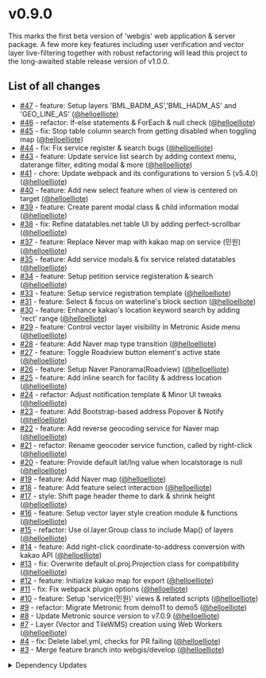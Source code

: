 # v0.9.0

This marks the first beta version of 'webgis' web application & server package.
A few more key features including user verification and vector layer live-filtering together with robust refactoring 
will lead this project to the long-awaited stable release version of v1.0.0. 

## List of all changes

 * [#47](https://github.com/helloelliote/webgis/pull/47) - feature: Setup layers 'BML_BADM_AS','BML_HADM_AS' and 'GEO_LINE_AS' ([@helloelliote](https://github.com/helloelliote))
 * [#46](https://github.com/helloelliote/webgis/pull/46) - refactor: If-else statements & ForEach & null check ([@helloelliote](https://github.com/helloelliote))
 * [#45](https://github.com/helloelliote/webgis/pull/45) - fix: Stop table column search from getting disabled when toggling map ([@helloelliote](https://github.com/helloelliote))
 * [#44](https://github.com/helloelliote/webgis/pull/44) - fix: Fix service register & search bugs ([@helloelliote](https://github.com/helloelliote))
 * [#43](https://github.com/helloelliote/webgis/pull/43) - feature: Update service list search by adding context menu, daterange filter, editing modal & more ([@helloelliote](https://github.com/helloelliote))
 * [#41](https://github.com/helloelliote/webgis/pull/41) - chore: Update webpack and its configurations to version 5 (v5.4.0) ([@helloelliote](https://github.com/helloelliote))
 * [#40](https://github.com/helloelliote/webgis/pull/40) - feature: Add new select feature when ol view is centered on target ([@helloelliote](https://github.com/helloelliote))
 * [#39](https://github.com/helloelliote/webgis/pull/39) - feature: Create parent modal class & child information modal ([@helloelliote](https://github.com/helloelliote))
 * [#38](https://github.com/helloelliote/webgis/pull/38) - fix: Refine datatables.net table UI by adding perfect-scrollbar ([@helloelliote](https://github.com/helloelliote))
 * [#37](https://github.com/helloelliote/webgis/pull/37) - feature: Replace Never map with kakao map on service (민원) ([@helloelliote](https://github.com/helloelliote))
 * [#35](https://github.com/helloelliote/webgis/pull/35) - feature: Add service modals & fix service related datatables ([@helloelliote](https://github.com/helloelliote))
 * [#34](https://github.com/helloelliote/webgis/pull/34) - feature: Setup petition service registeration & search ([@helloelliote](https://github.com/helloelliote))
 * [#33](https://github.com/helloelliote/webgis/pull/33) - feature: Setup service registration template ([@helloelliote](https://github.com/helloelliote))
 * [#31](https://github.com/helloelliote/webgis/pull/31) - feature: Select & focus on waterline's block section ([@helloelliote](https://github.com/helloelliote))
 * [#30](https://github.com/helloelliote/webgis/pull/30) - feature: Enhance kakao's location keyword search by adding 'rect' range ([@helloelliote](https://github.com/helloelliote))
 * [#29](https://github.com/helloelliote/webgis/pull/29) - feature: Control vector layer visibility in Metronic Aside menu ([@helloelliote](https://github.com/helloelliote))
 * [#28](https://github.com/helloelliote/webgis/pull/28) - feature: Add Naver map type transition ([@helloelliote](https://github.com/helloelliote))
 * [#27](https://github.com/helloelliote/webgis/pull/27) - feature: Toggle Roadview button element's active state ([@helloelliote](https://github.com/helloelliote))
 * [#26](https://github.com/helloelliote/webgis/pull/26) - feature: Setup Naver Panorama(Roadview) ([@helloelliote](https://github.com/helloelliote))
 * [#25](https://github.com/helloelliote/webgis/pull/25) - feature: Add inline search for facility & address location ([@helloelliote](https://github.com/helloelliote))
 * [#24](https://github.com/helloelliote/webgis/pull/24) - refactor: Adjust notification template & Minor UI tweaks ([@helloelliote](https://github.com/helloelliote))
 * [#23](https://github.com/helloelliote/webgis/pull/23) - feature: Add Bootstrap-based address Popover & Notify ([@helloelliote](https://github.com/helloelliote))
 * [#22](https://github.com/helloelliote/webgis/pull/22) - feature: Add reverse geocoding service for Naver map ([@helloelliote](https://github.com/helloelliote))
 * [#21](https://github.com/helloelliote/webgis/pull/21) - refactor: Rename geocoder service function, called by right-click ([@helloelliote](https://github.com/helloelliote))
 * [#20](https://github.com/helloelliote/webgis/pull/20) - feature: Provide default lat/lng value when localstorage is null ([@helloelliote](https://github.com/helloelliote))
 * [#19](https://github.com/helloelliote/webgis/pull/19) - feature: Add Naver map ([@helloelliote](https://github.com/helloelliote))
 * [#18](https://github.com/helloelliote/webgis/pull/18) - feature: Add feature select interaction ([@helloelliote](https://github.com/helloelliote))
 * [#17](https://github.com/helloelliote/webgis/pull/17) - style: Shift page header theme to dark & shrink height ([@helloelliote](https://github.com/helloelliote))
 * [#16](https://github.com/helloelliote/webgis/pull/16) - feature: Setup vector layer style creation module & functions ([@helloelliote](https://github.com/helloelliote))
 * [#15](https://github.com/helloelliote/webgis/pull/15) - refactor: Use ol.layer.Group class to include Map() of layers ([@helloelliote](https://github.com/helloelliote))
 * [#14](https://github.com/helloelliote/webgis/pull/14) - feature: Add right-click coordinate-to-address conversion with kakao API ([@helloelliote](https://github.com/helloelliote))
 * [#13](https://github.com/helloelliote/webgis/pull/13) - fix: Overwrite default ol.proj.Projection class for compatibility ([@helloelliote](https://github.com/helloelliote))
 * [#12](https://github.com/helloelliote/webgis/pull/12) - feature: Initialize kakao map for export ([@helloelliote](https://github.com/helloelliote))
 * [#11](https://github.com/helloelliote/webgis/pull/11) - fix: Fix webpack plugin options ([@helloelliote](https://github.com/helloelliote))
 * [#10](https://github.com/helloelliote/webgis/pull/10) - feature: Setup 'service(민원)' views & related scripts ([@helloelliote](https://github.com/helloelliote))
 * [#9](https://github.com/helloelliote/webgis/pull/9) - refactor: Migrate Metronic from demo11 to demo5 ([@helloelliote](https://github.com/helloelliote))
 * [#8](https://github.com/helloelliote/webgis/pull/8) - Update Metronic source version to v7.0.9 ([@helloelliote](https://github.com/helloelliote))
 * [#7](https://github.com/helloelliote/webgis/pull/7) - Layer (Vector and TileWMS) creation using Web Workers ([@helloelliote](https://github.com/helloelliote))
 * [#4](https://github.com/helloelliote/webgis/pull/4) - fix: Delete label.yml, checks for PR failing ([@helloelliote](https://github.com/helloelliote))
 * [#3](https://github.com/helloelliote/webgis/pull/3) - Merge feature branch into webgis/develop ([@helloelliote](https://github.com/helloelliote))


<details>
  <summary>Dependency Updates</summary>

 * [#42](https://github.com/helloelliote/webgis/pull/42) - chore(deps): bump ini from 1.3.5 to 1.3.8 in /tools ([@helloelliote](https://github.com/helloelliote))
 * [#6](https://github.com/helloelliote/webgis/pull/6) - build(deps): bump jquery from 3.4.1 to 3.5.0 in /tools ([@helloelliote](https://github.com/helloelliote))
 * [#5](https://github.com/helloelliote/webgis/pull/5) - build(deps): bump handlebars from 4.1.0 to 4.3.0 in /tools ([@helloelliote](https://github.com/helloelliote))


</details>

